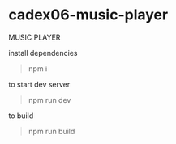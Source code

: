 # cadex06-music-player
MUSIC PLAYER


install dependencies
> npm i

to start dev server
> npm run dev

to build
> npm run build
